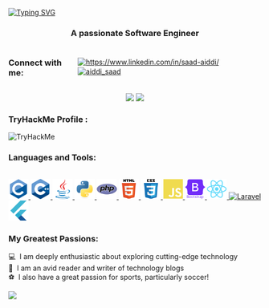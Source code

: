 [![Typing SVG](https://readme-typing-svg.demolab.com?font=Fira+Code&pause=1000&background=AB5BFF00&center=true&vCenter=true&random=false&width=700&color=%237dfb00&lines=Hi+%F0%9F%91%8B%2C+I'm+Saad+AIDDI+Aka+saad484)](https://git.io/typing-svg)



<h3 align="center">A passionate Software Engineer</h3>

<div style="display: flex; align-items: center;">
  
  <!-- Connect with me -->
  <h3 align="left">Connect with me:</h3>
  <p align="left">
        <a href="https://www.linkedin.com/in/saad-aiddi/" target="blank"><img align="center" src="https://raw.githubusercontent.com/rahuldkjain/github-profile-readme-generator/master/src/images/icons/Social/linked-in-alt.svg" alt="https://www.linkedin.com/in/saad-aiddi/" height="30" width="40" /></a>
    <a href="https://twitter.com/aiddi_saad" target="blank"><img align="center" src="https://raw.githubusercontent.com/rahuldkjain/github-profile-readme-generator/master/src/images/icons/Social/twitter.svg" alt="aiddi_saad" height="30" width="40" /></a>
  </p>
</div>

<!-- Statistic -->
<p align="center">
<img src ="https://github-readme-stats.vercel.app/api?username=saad484&show_icons=true&count_private=true&theme=chartreuse-dark&hide_border=true&hide=issues,contribs&bg_color=000010">
  <img src ="https://github-readme-stats.vercel.app/api/top-langs/?username=saad484&layout=compact&hide_border=true&themechartreuse-light&bg_color=00000000&langs_count=6&hide=jupyter%20notebook,tex,css,php">

<!-- TryHackMe Profile -->
<h3 align="left">TryHackMe Profile :</h3>
<img src="https://tryhackme-badges.s3.amazonaws.com/saad484.png" alt="TryHackMe">
<!-- Languages and Tools -->
<h3 align="left">Languages and Tools:</h3>
<p style = "display: inline_block"> <br>
  <a href="https://www.cprogramming.com/" target="_blank" rel="noreferrer">
    <img src="https://raw.githubusercontent.com/devicons/devicon/master/icons/c/c-original.svg" alt="C" width="40" height="40"/>
  </a>
  <a href="https://www.w3schools.com/cpp/" target="_blank" rel="noreferrer">
    <img src="https://raw.githubusercontent.com/devicons/devicon/master/icons/cplusplus/cplusplus-original.svg" alt="C++" width="40" height="40"/>
  </a>
  <a href="https://www.java.com" target="_blank" rel="noreferrer">
    <img src="https://raw.githubusercontent.com/devicons/devicon/master/icons/java/java-original.svg" alt="Java" width="40" height="40"/>
  </a>
  <a href="https://www.python.org" target="_blank" rel="noreferrer">
    <img src="https://raw.githubusercontent.com/devicons/devicon/master/icons/python/python-original.svg" alt="Python" width="40" height="40"/>
  </a>
  <a href="https://www.php.net" target="_blank" rel="noreferrer">
    <img src="https://raw.githubusercontent.com/devicons/devicon/master/icons/php/php-original.svg" alt="PHP" width="40" height="40"/>
  </a>
  
  <a href="https://www.w3schools.com/html/" target="_blank" rel="noreferrer">
    <img src="https://raw.githubusercontent.com/devicons/devicon/master/icons/html5/html5-original-wordmark.svg" alt="HTML5" width="40" height="40"/>
  </a>
  <a href="https://www.w3schools.com/css/" target="_blank" rel="noreferrer">
    <img src="https://raw.githubusercontent.com/devicons/devicon/master/icons/css3/css3-original-wordmark.svg" alt="CSS3" width="40" height="40"/>
  </a>
  <a href="https://developer.mozilla.org/en-US/docs/Web/JavaScript" target="_blank" rel="noreferrer">
    <img src="https://raw.githubusercontent.com/devicons/devicon/master/icons/javascript/javascript-plain.svg" alt="JavaScript" width="40" height="40"/>
  </a>
  <a href="https://getbootstrap.com" target="_blank" rel="noreferrer">
    <img src="https://raw.githubusercontent.com/devicons/devicon/master/icons/bootstrap/bootstrap-plain-wordmark.svg" alt="Bootstrap" width="40" height="40"/>
  </a>
  <a href="https://reactjs.org/" target="_blank" rel="noreferrer">
    <img src="https://raw.githubusercontent.com/devicons/devicon/master/icons/react/react-original.svg" alt="React.js" width="40" height="40"/>
  </a>
<a href="https://laravel.com/" target="_blank" rel="noreferrer">
    <img src="https://laravel.com/img/logomark.min.svg" alt="Laravel" width="40" height="40"/>
</a>


  </a>
  <a href="https://flutter.dev/" target="_blank" rel="noreferrer">
  <img src="https://raw.githubusercontent.com/devicons/devicon/master/icons/flutter/flutter-original.svg" alt="Flutter" width="40" height="40"/>
</a>

  </p>


### My Greatest Passions:
  💻 &nbsp;I am deeply enthusiastic about exploring cutting-edge technology <br>
  📰 &nbsp;I am an avid reader and writer of technology blogs <br>
  ⚽️ &nbsp;I also have a great passion for sports, particularly soccer! <br> 

[![](https://visitcount.itsvg.in/api?id=saad484&icon=0&color=#00FFF0)](https://visitcount.itsvg.in)


